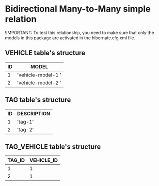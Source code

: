 # Bidirectional Many-to-Many simple relation

!IMPORTANT: To test this relationship, you need to make sure that only the models
in this package are activated in the hibernate.cfg.xml file.

## VEHICLE table's structure

| ID  | MODEL              |
|-----|--------------------|
| 1   | 'vehicle-model-1 ' |
| 2   | 'vehicle-model-2 ' |

## TAG table's structure

| ID  | DESCRIPTION |
|-----|-------------|
| 1   | 'tag-1'     |
| 2   | 'tag-2'     |

## TAG_VEHICLE table's structure

| TAG_ID | VEHICLE_ID |
|--------|------------|
| 1      | 1          |
| 2      | 1          |
